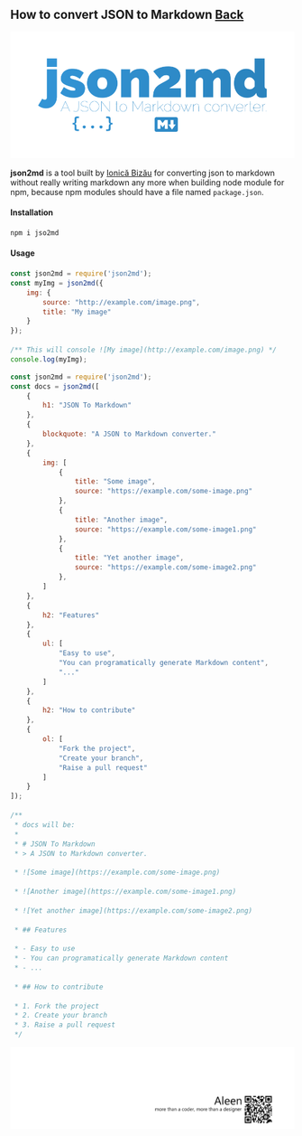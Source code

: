 ## How to convert JSON to Markdown [Back](./qa.md)

<img src="./json2md.png">

**json2md** is a tool built by [Ionică Bizău](https://github.com/IonicaBizau) for converting json to markdown without really writing markdown any more when building node module for npm, because npm modules should have a file named `package.json`.

#### Installation

```bash
npm i jso2md
```

#### Usage

```js
const json2md = require('json2md');
const myImg = json2md({
    img: {
        source: "http://example.com/image.png",
        title: "My image"
    }
});

/** This will console ![My image](http://example.com/image.png) */
console.log(myImg);
```

```js
const json2md = require('json2md');
const docs = json2md([
    {
        h1: "JSON To Markdown"
    },
    {
        blockquote: "A JSON to Markdown converter."
    },
    {
        img: [
            {
                title: "Some image",
                source: "https://example.com/some-image.png"
            },
            {
                title: "Another image",
                source: "https://example.com/some-image1.png"
            },
            {
                title: "Yet another image",
                source: "https://example.com/some-image2.png"
            },
        ]
    },
    {
        h2: "Features"
    },
    {
        ul: [
            "Easy to use",
            "You can programatically generate Markdown content",
            "..."
        ]
    },
    {
        h2: "How to contribute"
    },
    {
        ol: [
            "Fork the project",
            "Create your branch",
            "Raise a pull request"
        ]
    }
]);

/**
 * docs will be:
 *
 * # JSON To Markdown
 * > A JSON to Markdown converter.

 * ![Some image](https://example.com/some-image.png)

 * ![Another image](https://example.com/some-image1.png)

 * ![Yet another image](https://example.com/some-image2.png)

 * ## Features

 * - Easy to use
 * - You can programatically generate Markdown content
 * - ...

 * ## How to contribute

 * 1. Fork the project
 * 2. Create your branch
 * 3. Raise a pull request
 */
```

<a href="http://aleen42.github.io/" target="_blank" ><img src="./../pic/tail.gif"></a>
